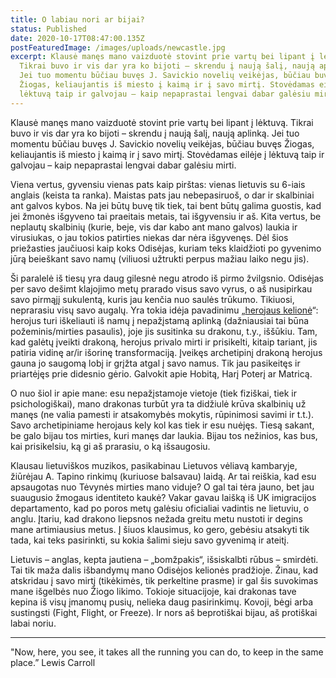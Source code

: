 ```yaml
---
title: O labiau nori ar bijai?
status: Published
date: 2020-10-17T08:47:00.135Z
postFeaturedImage: /images/uploads/newcastle.jpg
excerpt: Klausė manęs mano vaizduotė stovint prie vartų bei lipant į lėktuvą.
  Tikrai buvo ir vis dar yra ko bijoti – skrendu į naują šalį, naują aplinką.
  Jei tuo momentu būčiau buvęs J. Savickio novelių veikėjas, būčiau buvęs
  Žiogas, keliaujantis iš miesto į kaimą ir į savo mirtį. Stovėdamas eilėje į
  lėktuvą taip ir galvojau – kaip nepaprastai lengvai dabar galėsiu mirti.
---
```

Klausė manęs mano vaizduotė stovint prie vartų bei lipant į lėktuvą. Tikrai buvo ir vis dar yra ko bijoti – skrendu į naują šalį, naują aplinką. Jei tuo momentu būčiau buvęs J. Savickio novelių veikėjas, būčiau buvęs Žiogas, keliaujantis iš miesto į kaimą ir į savo mirtį. Stovėdamas eilėje į lėktuvą taip ir galvojau – kaip nepaprastai lengvai dabar galėsiu mirti.

Viena vertus, gyvensiu vienas pats kaip pirštas: vienas lietuvis su 6-iais anglais (keista ta ranka). Maistas pats jau nebepasiruoš, o  dar ir skalbiniai ant galvos kybos. Na jei būtų buvę tik tiek, tai bent būtų galima guostis, kad jei žmonės išgyveno tai praeitais metais, tai išgyvensiu ir aš. Kita vertus, be neplautų skalbinių (kurie, beje, vis dar kabo ant mano galvos) laukia ir virusiukas, o jau tokios patirties niekas dar nėra išgyvenęs. Dėl šios priežasties jaučiuosi kaip koks Odisėjas, kuriam teks klaidžioti po gyvenimo jūrą beieškant savo namų (viliuosi užtrukti perpus mažiau laiko negu jis).

Ši paralelė iš tiesų yra daug gilesnė negu atrodo iš pirmo žvilgsnio. Odisėjas per savo dešimt klajojimo metų prarado visus savo vyrus, o aš nusipirkau savo pirmąjį sukulentą, kuris jau kenčia nuo saulės trūkumo. Tikiuosi, neprarasiu visų savo augalų. Yra tokia idėja pavadinimu „[herojaus kelionė](https://en.wikipedia.org/wiki/Heros_journey)“: herojus turi iškeliauti iš namų į nepažįstamą aplinką (dažniausiai tai būna požeminis/mirties pasaulis), joje jis susitinka su drakonu, t.y., iššūkiu. Tam, kad galėtų įveikti drakoną, herojus privalo mirti ir prisikelti, kitaip tariant, jis patiria vidinę ar/ir išorinę transformaciją. Įveikęs archetipinį drakoną herojus gauna jo saugomą lobį ir grįžta atgal į savo namus. Tik jau pasikeitęs ir priartėjęs prie didesnio gėrio. Galvokit apie Hobitą, Harį Poterį ar Matricą.

O nuo šiol ir apie mane: esu nepažįstamoje vietoje (tiek fiziškai, tiek ir psichologiškai), mano drakonas turbūt yra ta didžiulė krūva skalbinių už manęs (ne valia pamesti ir atsakomybės mokytis, rūpinimosi savimi ir t.t.). Savo archetipiniame herojaus kely kol kas tiek ir esu nuėjęs. Tiesą sakant, be galo bijau tos mirties, kuri manęs dar laukia. Bijau tos nežinios, kas bus, kai prisikelsiu, ką gi aš prarasiu, o ką išsaugosiu.

Klausau lietuviškos muzikos, pasikabinau Lietuvos vėliavą kambaryje, žiūrėjau A. Tapino rinkimų (kuriuose balsavau) laidą. Ar tai reiškia, kad esu apsaugotas nuo Tėvynės mirties mano viduje? O gal tai tėra jauno, bet jau suaugusio žmogaus identiteto kaukė? Vakar gavau laišką iš UK imigracijos departamento, kad po poros metų galėsiu oficialiai vadintis ne lietuviu, o anglu. Įtariu, kad drakono liepsnos nežada greitu metu nustoti ir degins mane artimiausius metus. Į šiuos klausimus, ko gero, gebėsiu atsakyti tik tada, kai teks pasirinkti, su kokia šalimi sieju savo gyvenimą ir ateitį.

Lietuvis – anglas, kepta jautiena – „bomžpakis“, išsiskalbti rūbus – smirdėti. Tai tik maža dalis išbandymų mano Odisėjos kelionės pradžioje. Žinau, kad atskridau į savo mirtį (tikėkimės, tik perkeltine prasme) ir gal šis suvokimas mane išgelbės nuo Žiogo likimo. Tokioje situacijoje, kai drakonas tave kepina iš visų įmanomų pusių, nelieka daug pasirinkimų. Kovoji, bėgi arba sustingsti (Fight, Flight, or Freeze). Ir nors aš beprotiškai bijau, aš protiškai labai noriu.

***
"Now, here, you see, it takes all the running you can do, to keep in the same place.”
Lewis Carroll
